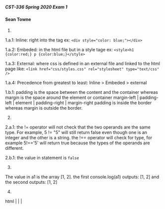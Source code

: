 ##### CST-336 Spring 2020 Exam 1
####  Sean Towne

1.
1.a.1: Inline: right into the tag ex: `<div style="color: blue;"></div>`

1.a.2: Embeded: in the html file but in a style tage ex: `<style>h1 {color:red;} p {color:blue;}</style>`

1.a.3: External: where css is defined in an external file and linked to the html page like: `<link href="css/styles.css" rel="stylesheet" type="text/css" />`

1.a.4: Precedence from greatest to least: Inline > Embeded > external

1.b.1: padding is the space between the content and the container
whereas margin is the space around the element or container 
margin-left | padding-left | element | padding-right | margin-right
padding is inside the border whereas margin is outside the border.

2.
 2.a.1: the != operator will not check that the two operands are the same type. For example,
 5 != "5" will still return false even though one is an integer and the other is a string.
 the !== operator will check for type, for example 5!=='5' will return true because the types
 of the operands are different.
 
 2.b.1: the value in statement is `false`
 
 3.
 The value in a1 is the array [1, 2].
 the first console.log(a1) outputs: [1, 2]
 and the second outputs: [1, 2]
 
 4.
 html
 |
 |
 |